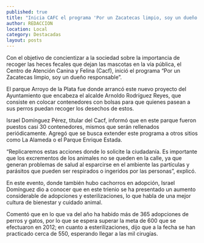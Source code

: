 ```yaml
---
published: true
title: "Inicia CAFC el programa 'Por un Zacatecas limpio, soy un dueño responsable'"
author: REDACCION
location: Local
category: Destacadas
layout: posts
---
```


Con el objetivo de concientizar a la sociedad sobre la importancia de recoger las heces fecales que dejan las mascotas en la vía pública, el Centro de Atención Canina y Felina (Cacf), inició el programa “Por un Zacatecas limpio, soy un dueño responsable”.
 
El parque Arroyo de la Plata fue donde arrancó este nuevo proyecto del Ayuntamiento que encabeza el alcalde Arnoldo Rodríguez Reyes, que consiste en colocar contenedores con bolsas para que quienes pasean a sus perros puedan recoger los desechos de estos.
 
Israel Domínguez Pérez, titular del Cacf, informó que en este parque fueron puestos casi 30 contenedores, mismos que serán rellenados periódicamente. Agregó que se busca extender este programa a otros sitios como La Alameda o el Parque Enrique Estada.
 
“Replicaremos estas acciones donde lo solicite la ciudadanía. Es importante que los excrementos de los animales no se queden en la calle, ya que generan problemas de salud al esparcirse en el ambiente las partículas y parásitos que pueden ser respirados o ingeridos por las personas”, explicó.
 
En este evento, donde también hubo cachorros en adopción, Israel Domínguez dio a conocer que en este trienio se ha presentado un aumento considerable de adopciones y esterilizaciones, lo que habla de una mejor cultura de bienestar y cuidado animal.
 
Comentó que en lo que va del año ha habido más de 365 adopciones de perros y gatos, por lo que se espera superar la meta de 600 que se efectuaron en 2012; en cuanto a esterilizaciones, dijo que a la fecha se han practicado cerca de 550, esperando llegar a las mil cirugías.
